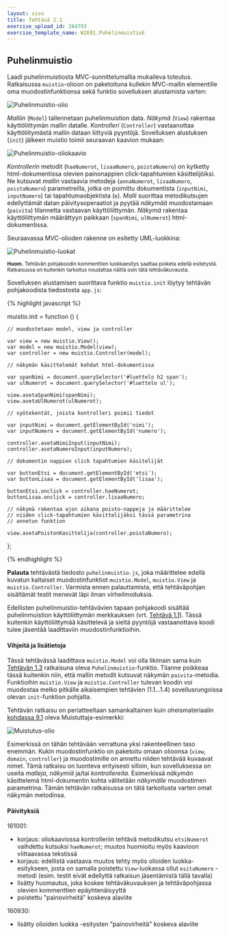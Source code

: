 ```yaml
---
layout: sivu
title: Tehtävä 2.1
exercise_upload_id: 284793
exercise_template_name: W2E01.PuhelinmuistioE
---
```


## Puhelinmuistio

Laadi puhelinmuistiosta MVC-sunnittelumallia mukaileva toteutus. Ratkaisussa `muistio`-olioon on paketoituna kullekin MVC-mallin elementille oma muodostinfunktionsa sekä funktio sovelluksen alustamista varten:

![Puhelinmuistio-olio](../img/muistio_olio_21.png "Puhelinmuistio-olio")

*Malliin* (`Model`) tallennetaan puhelinmuistion data. *Näkymä* (`View`) rakentaa käyttöliittymän mallin datalle. *Kontrolleri* (`Controller`) vastaanottaa käyttöliitymästä mallin dataan liittyviä pyyntöjä. Sovelluksen alustuksen (`init`) jälkeen muistio toimii seuraavan kaavion mukaan: 

<!--
[^1]: Pohjakoodissa on kommenttimerkkien sisällä `View`-funktion edellä esitetty ko. funktiolla luotavien olioiden luokkaesityksessä myös metodi `poistaNumero(event)`. Tämän voi jättää huomioimatta. Näkymälle välitettävä viite numeron poistavaan funktioon talletetaan olion attribuuttiin `functionPoista`. Luokkaesityksessä on myös ehdotus funktiosta `esitäNumero(nimi, numero)`. Funktiota ei välttämättä tarvita (esim. testit eivät tutki funktion olemassaoloa). `Controller`-olion luokkaesityksessä on metodi `etsiNumerot()`. Sen tulisi olla `haeNumerot()`.
-->

![Puhelinmuistio-oliokaavio](https://www.lucidchart.com/publicSegments/view/c98a82cf-a76f-422d-a450-9a066ac7c278/image.png  "Puhelinmuistio-oliokaavio") 

<!--
![Puhelinmuistio-oliokaavio](../img/olio_kaavio_21.png "Puhelinmuistio-oliokaavio")
-->

*Kontrollerin* metodit (`haeNumerot`, `lisaaNumero`, `poistaNumero`) on kytketty html-dokumentissa olevien painonappien click-tapahtumien käsittelijöiksi. Ne kutsuvat *mallin* vastaavia metodeja (`annaNumerot`, `lisaaNumero`, `poistaNumero`) parametreilla, jotka on poimittu dokumentista  (`inputNimi`, `inputNumero`) tai tapahtumaobjektista (`e`). *Malli* suorittaa metodikutsujen edellyttämät datan päivitysoperaatiot ja pyytää *näkymää* muodostamaan (`paivita`) tilannetta vastaavan käyttöliittymän. *Näkymä* rakentaa käyttöliittymän määrättyyn paikkaan (`spanNimi`, `ulNumerot`) html-dokumentissa. 

Seuraavassa MVC-olioden rakenne on esitetty UML-luokkina:

![Puhelinmuistio-luokat](https://www.lucidchart.com/publicSegments/view/adacaed3-2055-47f7-8f7b-a924c5bf69c6/image.png "Puhelinmuistio-luokat")

<!--
![Puhelinmuistio-luokat](../img/muistio_luokat_21.png "Puhelinmuistio-luokat")
-->

<sup>**Huom.** Tehtävän pohjakoodin kommenttien luokkaesitys saattaa poiketa edellä esitetystä. Ratkaisussa on kuitenkin tarkoitus noudattaa näiltä osin tätä tehtäväkuvausta.</sup>

Sovelluksen alustamisen suorittava funktio `muistio.init` löytyy tehtävän pohjakoodista tiedostosta `app.js`:

{% highlight javascript %}

muistio.init = function () {

    // muodostetaan model, view ja controller

    var view = new muistio.View();
    var model = new muistio.Model(view);
    var controller = new muistio.Controller(model);

    // näkymän käsittelemät kohdat html-dokumentissa

    var spanNimi = document.querySelector('#luettelo h2 span');
    var ulNumerot = document.querySelector('#luettelo ul');

    view.asetaSpanNimi(spanNimi);
    view.asetaUlNumerot(ulNumerot);

    // syötekentät, joista kontrolleri poimii tiedot

    var inputNimi = document.getElementById('nimi');
    var inputNumero = document.getElementById('numero');

    controller.asetaNimiInput(inputNimi);
    controller.asetaNumeroInput(inputNumero);

    // dokumentin nappien click tapahtumien käsitelijät

    var buttonEtsi = document.getElementById('etsi');
    var buttonLisaa = document.getElementById('lisaa');

    buttonEtsi.onclick = controller.haeNumerot;
    buttonLisaa.onclick = controller.lisaaNumero;

    // näkymä rakentaa ajon aikana poisto-nappeja ja määrittelee
    // niiden click-tapahtumien käsittelijäksi tässä parametrina 
    // annetun funktion

    view.asetaPoistonKasittelija(controller.poistaNumero);
};

{% endhighlight %}

**Palauta** tehtävästä tiedosto `puhelinmuistio.js`, joka määrittelee edellä kuvatun kaltaiset muodostinfunktiot `muistio.Model`, `muistio.View` ja `muistio.Controller`. Varmista ennen palauttamista, että tehtäväpohjan sisältämät testit menevät läpi ilman virheilmoituksia.

Edellisten puhelinmuistio-tehtävävien tapaan  pohjakoodi sisältää puhelinmuistion  käyttöliittymän merkkauksen (vrt. [Tehtävä 1.1](../../osa1/tehtava11)). Tässä kuitenkin käyttöliittymää käsittelevä ja sieltä pyyntöjä vastaanottava koodi tulee jäsentää laadittaviin muodostinfunktioihin.

#### Vihjeitä ja lisätietoja

Tässä tehtävässä laadittava `muistio.Model` voi olla likimain sama kuin 
[Tehtävän 1.3](../../osa1/tehtava13) ratkaisuna oleva `Puhelinmuistio`-funktio. Tilanne poikkeaa tässä kuitenkin niin, että mallin metodit kutsuvat näkymän `paivita`-metodia. Funktioihin `muistio.View` ja `muistio.Controller` tulevan koodin voi muodostaa melko pitkälle aikaisempien tehtävien (1.1...1.4) sovellusrungoissa olevan `init`-funktion pohjalta.

Tehtävän ratkaisu on periatteeltaan samankaltainen kuin oheismateriaalin [kohdassa 9.1]({{site.baseurl}}/weso/#9.1-Esimerkki:-Muistuttaja) oleva Muistuttaja-esimerkki:

![Muistutus-olio](../img/muistutus_olio_21.png "Muistutus-olio")

Esimerkissä on tähän tehtävään verrattuna yksi rakenteellinen taso enemmän. Kukin muodostinfunktio on paketoitu omaan olioonsa (`view`, `domain`, `controller`) ja muodostimille on annettu niiden tehtävää kuvaavat nimet. Tämä ratkaisu on luonteva erityisesti silloin, kun sovelluksessa on useita *malleja*, *näkymiä* ja/tai *kontrollereita*. Esimerkissä *näkymän* käsittelemä html-dokumentin kohta välitetään *näkymälle* muodostimen parametrina. Tämän tehtävän ratkaisussa on tätä tarkoitusta varten omat näkymän metodinsa.

#### Päivityksiä

161001:

* korjaus: oliokaaviossa kontrolleriin tehtävä metodikutsu `etsiNumerot` vaihdettu kutsuksi `haeNumerot`; muutos huomioitu myös kaavioon viittaavassa tekstissä 
* korjaus: edellistä vastaava muutos tehty myös olioiden luokka-esitykseen, josta on samalla poistettu `View`-luokassa ollut `esitaNumero` -metodi (esim. testit eivät edellyttä ratkaisun jäsentämistä tällä tavalla)
* lisätty huomautus, joka koskee tehtäväkuvauksen ja tehtäväpohjassa olevien kommenttien epäyhtenäisyyttä
* poistettu "painovirheitä" koskeva alaviite

160930: 

* lisätty olioiden luokka -esitysten "painovirheitä" koskeva alaviite 

